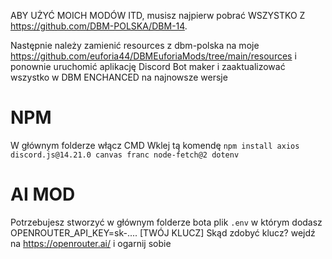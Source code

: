 ABY UŻYĆ MOICH MODÓW ITD, musisz najpierw pobrać WSZYSTKO Z https://github.com/DBM-POLSKA/DBM-14.

Następnie należy zamienić resources z dbm-polska na moje https://github.com/euforia44/DBMEuforiaMods/tree/main/resources
i ponownie uruchomić aplikację Discord Bot maker i zaaktualizować wszystko w DBM ENCHANCED na najnowsze wersje


# NPM

W głównym folderze włącz CMD
Wklej tą komendę
```npm install axios discord.js@14.21.0 canvas franc node-fetch@2 dotenv```


# AI MOD
Potrzebujesz stworzyć w głównym folderze bota plik `.env` w którym dodasz OPENROUTER_API_KEY=sk-.... [TWÓJ KLUCZ]
Skąd zdobyć klucz?
wejdź na https://openrouter.ai/ i ogarnij sobie
